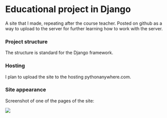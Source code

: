 # Educational project in Django
A site that I made, repeating after the course teacher. Posted on github as a way to upload to the server for further learning how to work with the server.

### Project structure
The structure is standard for the Django framework.

### Hosting
I plan to upload the site to the hosting pythonanywhere.com.

### Site appearance
Screenshot of one of the pages of the site:
<p><img src="screenshot.png width=800"></p>
   
